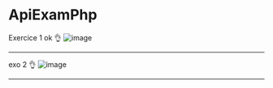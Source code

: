 # ApiExamPhp
Exercice 1 ok 👌
![image](https://github.com/nhoss6/ApiExamPhp/assets/62094515/885e2d87-8a5e-4318-af89-cd9de14063c2)

-------------------------------------------------------------------------------------------------------------
exo 2 👌
![image](https://github.com/nhoss6/ApiExamPhp/assets/62094515/2e3fd3e5-11b5-40e4-9efe-a5c675a82367)

-------------------------------------------------------------------------------------------------------------
